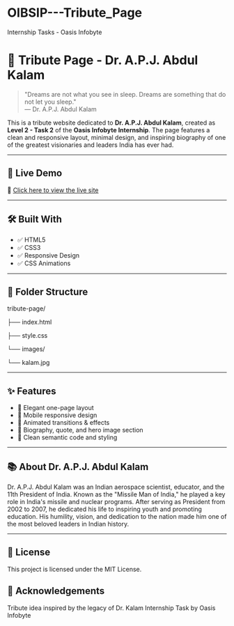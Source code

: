 # OIBSIP---Tribute_Page
Internship Tasks - Oasis Infobyte

# 🌟 Tribute Page - Dr. A.P.J. Abdul Kalam

> "Dreams are not what you see in sleep. Dreams are something that do not let you sleep."  
> — Dr. A.P.J. Abdul Kalam

This is a tribute website dedicated to **Dr. A.P.J. Abdul Kalam**, created as **Level 2 - Task 2** of the **Oasis Infobyte Internship**. The page features a clean and responsive layout, minimal design, and inspiring biography of one of the greatest visionaries and leaders India has ever had.

---

## 🚀 Live Demo

🔗 [Click here to view the live site](https://yourusername.github.io/tribute-page/)

---

## 🛠️ Built With

- ✅ HTML5
- ✅ CSS3
- ✅ Responsive Design
- ✅ CSS Animations

---

## 📁 Folder Structure

tribute-page/

├── index.html

├── style.css

└── images/

└── kalam.jpg


---

## ✨ Features

- 🔹 Elegant one-page layout
- 🔹 Mobile responsive design
- 🔹 Animated transitions & effects
- 🔹 Biography, quote, and hero image section
- 🔹 Clean semantic code and styling

---

## 📚 About Dr. A.P.J. Abdul Kalam

Dr. A.P.J. Abdul Kalam was an Indian aerospace scientist, educator, and the 11th President of India. Known as the "Missile Man of India," he played a key role in India's missile and nuclear programs. After serving as President from 2002 to 2007, he dedicated his life to inspiring youth and promoting education. His humility, vision, and dedication to the nation made him one of the most beloved leaders in Indian history.

---
## 📜 License
This project is licensed under the MIT License.

## 🌈 Acknowledgements
Tribute idea inspired by the legacy of Dr. Kalam
Internship Task by Oasis Infobyte
